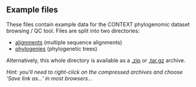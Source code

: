 ## Example files
These files contain example data for the CONTEXT phylogenomic dataset browsing / QC tool. Files are split into two directories:
* [alignments](https://github.com/lonelyjoeparker/qmul-genome-convergence-pipeline/tree/master/trunk/examples/CONTEXT-phylogenomic-dataset-browser-examples/alignments) (multiple sequence alignments)
* [phylogenies](https://github.com/lonelyjoeparker/qmul-genome-convergence-pipeline/tree/master/trunk/examples/CONTEXT-phylogenomic-dataset-browser-examples/phylogenies) (phylogenetic trees)

Alternatively, this whole directory is available as a [.zip](https://github.com/lonelyjoeparker/qmul-genome-convergence-pipeline/blob/master/trunk/examples/CONTEXT-phylogenomic-dataset-browser-examples.zip?raw=true) or [.tar.gz](https://github.com/lonelyjoeparker/qmul-genome-convergence-pipeline/blob/master/trunk/examples/CONTEXT-phylogenomic-dataset-browser-examples.tar.gz?raw=true) archive.

_Hint: you'll need to right-click on the compressed archives and choose 'Save link as...' in most browsers..._
